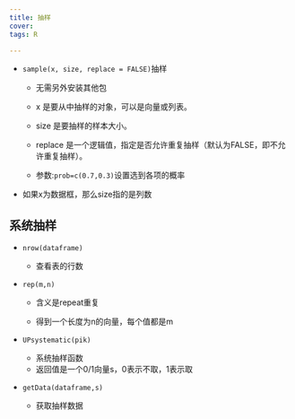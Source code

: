 ```yaml
---
title: 抽样
cover: 
tags: R

---
```




- `sample(x, size, replace = FALSE)`抽样

  - 无需另外安装其他包
  - x 是要从中抽样的对象，可以是向量或列表。
  - size 是要抽样的样本大小。
  - replace 是一个逻辑值，指定是否允许重复抽样（默认为FALSE，即不允许重复抽样）。

  - 参数:`prob=c(0.7,0.3)`设置选到各项的概率

- 如果x为数据框，那么size指的是列数



## 系统抽样

- `nrow(dataframe)`

  - 查看表的行数

- `rep(m,n)`

  - 含义是repeat重复

  - 得到一个长度为n的向量，每个值都是m

- `UPsystematic(pik)`
  - 系统抽样函数
  - 返回值是一个0/1向量s，0表示不取，1表示取
- `getData(dataframe,s)`
  - 获取抽样数据